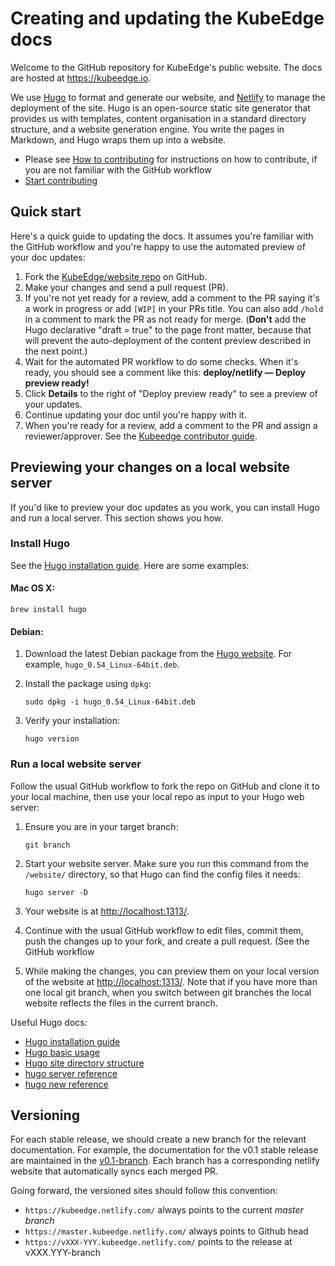 # Creating and updating the KubeEdge docs

Welcome to the GitHub repository for KubeEdge's public website. The docs are
hosted at https://kubeedge.io.

We use [Hugo](https://gohugo.io/) to format and generate our website, and
[Netlify](https://www.netlify.com/) to manage the deployment of the site. Hugo
is an open-source static site generator that provides us with templates, content
organisation in a standard directory structure, and a website generation engine.
You write the pages in Markdown, and Hugo wraps them up into a website.

* Please see [How to contributing](CONTRIBUTING.md) for instructions on how to contribute, if you are not familiar with the
  GitHub workflow
* [Start contributing](https://kubeedge.netlify.com/docs/about/contributing/)

## Quick start

Here's a quick guide to updating the docs. It assumes you're familiar with the
GitHub workflow and you're happy to use the automated preview of your doc
updates:

1. Fork the [KubeEdge/website repo][kubeEdge-website-repo] on GitHub.
1. Make your changes and send a pull request (PR).
1. If you're not yet ready for a review, add a comment to the PR saying it's a
  work in progress or add `[WIP]` in your PRs title. You can also add `/hold` in a comment to mark the PR as not
  ready for merge. (**Don't** add the Hugo declarative "draft = true" to the
  page front matter, because that will prevent the auto-deployment of the
  content preview described in the next point.)
1. Wait for the automated PR workflow to do some checks. When it's ready,
  you should see a comment like this: **deploy/netlify — Deploy preview ready!**
1. Click **Details** to the right of "Deploy preview ready" to see a preview
  of your updates.
1. Continue updating your doc until you're happy with it.
1. When you're ready for a review, add a comment to the PR and assign a
  reviewer/approver. See the
  [Kubeedge contributor guide][kubeedge-contributor-guide].

## Previewing your changes on a local website server

If you'd like to preview your doc updates as you work, you can install Hugo
and run a local server. This section shows you how.

### Install Hugo

See the [Hugo installation guide][hugo-install]. Here are some examples:

#### Mac OS X:

```
brew install hugo
```

#### Debian:

1. Download the latest Debian package from the [Hugo website][hugo-install].
  For example, `hugo_0.54_Linux-64bit.deb`.
1. Install the package using `dpkg`:

    ```
    sudo dpkg -i hugo_0.54_Linux-64bit.deb
    ```

1. Verify your installation:

    ```
    hugo version
    ```

### Run a local website server

Follow the usual GitHub workflow to fork the repo on GitHub and clone it to your
local machine, then use your local repo as input to your Hugo web server:

1. Ensure you are in your target branch:

    ```
    git branch
    ```

1. Start your website server. Make sure you run this command from the
   `/website/` directory, so that Hugo can find the config files it needs:

    ```
    hugo server -D
    ```

1. Your website is at [http://localhost:1313/](http://localhost:1313/).

1. Continue with the usual GitHub workflow to edit files, commit them, push the
  changes up to your fork, and create a pull request. (See the GitHub workflow

1. While making the changes, you can preview them on your local version of the
  website at [http://localhost:1313/](http://localhost:1313/). Note that if you
  have more than one local git branch, when you switch between git branches the
  local website reflects the files in the current branch.

Useful Hugo docs:
- [Hugo installation guide][hugo-install]
- [Hugo basic usage](https://gohugo.io/getting-started/usage/)
- [Hugo site directory structure](https://gohugo.io/getting-started/directory-structure/)
- [hugo server reference](https://gohugo.io/commands/hugo_server/)
- [hugo new reference](https://gohugo.io/commands/hugo_new/)

## Versioning

For each stable release, we should create a new branch for the relevant documentation. For
example, the documentation for the v0.1 stable release are maintained in the
[v0.1-branch](https://github.com/kubeedge/website/tree/v0.1-branch).
Each branch has a corresponding netlify website that automatically syncs each merged PR.

Going forward, the versioned sites should follow this convention:
* `https://kubeedge.netlify.com/` always points to the current *master branch*
* `https://master.kubeedge.netlify.com/` always points to Github head
* `https://vXXX-YYY.kubeedge.netlify.com/` points to the release at vXXX.YYY-branch

[hugo-install]: https://gohugo.io/getting-started/installing/
[hugo-shortcode-templates]: https://gohugo.io/templates/shortcode-templates/
[hugo-shortcodes]: https://gohugo.io/content-management/shortcodes/

[kubeedge-contributor-guide]: CONTRIBUTING.md
[kubeEdge-website-repo]: https://github.com/kubeedge/website

